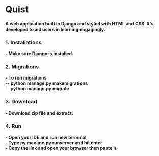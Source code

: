 <h1>Quist</h1>
<h4>A web application built in Django and styled with HTML and CSS. It's developed to aid users in learning engagingly.</h4>
<h3>1. Installations </h3>
<b>- Make sure Django is installed.</b>
<h3>2. Migrations </h3>
<b>- To run migrations</b>
<br>
<b>-- python manage.py makemigrations</b>
<br>
<b>-- python manage.py migrate</b>
<h3>3. Download </h3>
<b>- Download zip file and extract. </b>
<h3>4. Run </h3>
<b>- Open your IDE and run new terminal </b>
<br>
<b>- Type py manage.py runserver and hit enter</b>
<br>
<b>- Copy the link and open your browser then paste it.</b>
